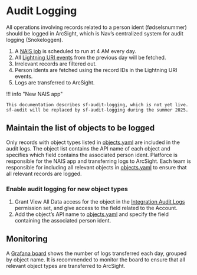 # Audit Logging

All operations involving records related to a person ident (fødselsnummer) should be logged in ArcSight, which is Nav’s centralized system for audit logging (Snokeloggen).

1. A [NAIS job](https://github.com/navikt/sf-audit-logging/blob/main/.nais/job.yaml) is scheduled to run at 4 AM every day.
2. All [Lightning URI events](https://developer.salesforce.com/docs/atlas.en-us.platform_events.meta/platform_events/sforce_api_objects_lightningurievent.htm) from the previous day will be fetched.
3. Irrelevant records are filtered out.
4. Person idents are fetched using the record IDs in the Lightning URI events.
5. Logs are transferred to ArcSight.

!!! info "New NAIS app"

    This documentation describes sf-audit-logging, which is not yet live. sf-audit will be replaced by sf-audit-logging during the summer 2025.

## Maintain the list of objects to be logged

Only records with object types listed in [objects.yaml](https://github.com/navikt/sf-audit-logging/blob/main/src/main/resources/objects.yaml) are included in the audit logs.
The object list contains the API name of each object and specifies which field contains the associated person ident.
Platforce is responsible for the NAIS app and transferring logs to ArcSight.
Each team is responsible for including all relevant objects in [objects.yaml](https://github.com/navikt/sf-audit-logging/blob/main/src/main/resources/objects.yaml) to ensure that all relevant records are logged.

### Enable audit logging for new object types

1. Grant View All Data access for the object in the [Integration Audit Logs](https://github.com/navikt/crm-platform-unpackaged/blob/main/force-app/main/default/permissionsets/Integration_AuditLogs.permissionset-meta.xml) permission set, and give access to the field related to the Account.
2. Add the object’s API name to [objects.yaml](https://github.com/navikt/sf-audit-logging/blob/main/src/main/resources/objects.yaml) and specify the field containing the associated person ident.

## Monitoring

A [Grafana board](https://grafana.nav.cloud.nais.io/d/fekgqpvnx2qkgd/audit-logs?orgId=1&from=now-7d&to=now&timezone=browser) shows the number of logs transferred each day, grouped by object name.
It is recommended to monitor the board to ensure that all relevant object types are transferred to ArcSight.
